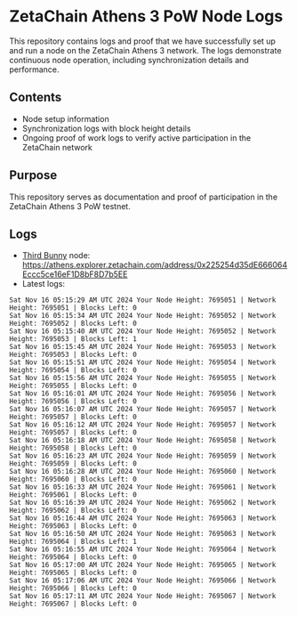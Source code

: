 # ZetaChain Athens 3 PoW Node Logs
This repository contains logs and proof that we have successfully set up and run a node on the ZetaChain Athens 3 network. The logs demonstrate continuous node operation, including synchronization details and performance.

## Contents
- Node setup information
- Synchronization logs with block height details
- Ongoing proof of work logs to verify active participation in the ZetaChain network

## Purpose
This repository serves as documentation and proof of participation in the ZetaChain Athens 3 PoW testnet.

## Logs

- [Third Bunny](https://thirdbunny.xyz/) node: https://athens.explorer.zetachain.com/address/0x225254d35dE666064Eccc5ce16eF1D8bF8D7b5EE
- Latest logs:
```
Sat Nov 16 05:15:29 AM UTC 2024 Your Node Height: 7695051 | Network Height: 7695051 | Blocks Left: 0
Sat Nov 16 05:15:34 AM UTC 2024 Your Node Height: 7695052 | Network Height: 7695052 | Blocks Left: 0
Sat Nov 16 05:15:40 AM UTC 2024 Your Node Height: 7695052 | Network Height: 7695053 | Blocks Left: 1
Sat Nov 16 05:15:45 AM UTC 2024 Your Node Height: 7695053 | Network Height: 7695053 | Blocks Left: 0
Sat Nov 16 05:15:51 AM UTC 2024 Your Node Height: 7695054 | Network Height: 7695054 | Blocks Left: 0
Sat Nov 16 05:15:56 AM UTC 2024 Your Node Height: 7695055 | Network Height: 7695055 | Blocks Left: 0
Sat Nov 16 05:16:01 AM UTC 2024 Your Node Height: 7695056 | Network Height: 7695056 | Blocks Left: 0
Sat Nov 16 05:16:07 AM UTC 2024 Your Node Height: 7695057 | Network Height: 7695057 | Blocks Left: 0
Sat Nov 16 05:16:12 AM UTC 2024 Your Node Height: 7695057 | Network Height: 7695057 | Blocks Left: 0
Sat Nov 16 05:16:18 AM UTC 2024 Your Node Height: 7695058 | Network Height: 7695058 | Blocks Left: 0
Sat Nov 16 05:16:23 AM UTC 2024 Your Node Height: 7695059 | Network Height: 7695059 | Blocks Left: 0
Sat Nov 16 05:16:28 AM UTC 2024 Your Node Height: 7695060 | Network Height: 7695060 | Blocks Left: 0
Sat Nov 16 05:16:33 AM UTC 2024 Your Node Height: 7695061 | Network Height: 7695061 | Blocks Left: 0
Sat Nov 16 05:16:39 AM UTC 2024 Your Node Height: 7695062 | Network Height: 7695062 | Blocks Left: 0
Sat Nov 16 05:16:44 AM UTC 2024 Your Node Height: 7695063 | Network Height: 7695063 | Blocks Left: 0
Sat Nov 16 05:16:50 AM UTC 2024 Your Node Height: 7695063 | Network Height: 7695064 | Blocks Left: 1
Sat Nov 16 05:16:55 AM UTC 2024 Your Node Height: 7695064 | Network Height: 7695064 | Blocks Left: 0
Sat Nov 16 05:17:00 AM UTC 2024 Your Node Height: 7695065 | Network Height: 7695065 | Blocks Left: 0
Sat Nov 16 05:17:06 AM UTC 2024 Your Node Height: 7695066 | Network Height: 7695066 | Blocks Left: 0
Sat Nov 16 05:17:11 AM UTC 2024 Your Node Height: 7695067 | Network Height: 7695067 | Blocks Left: 0
```
